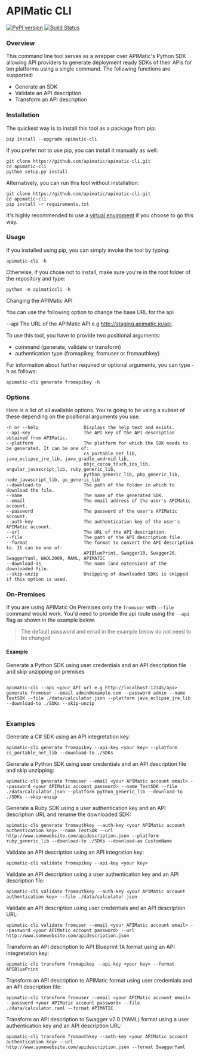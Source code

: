 # APIMatic CLI

[![PyPI version](https://badge.fury.io/py/apimatic-cli.svg)](https://badge.fury.io/py/apimatic-cli)
[![Build Status](https://travis-ci.org/apimatic/apimatic-cli.svg?branch=master)](https://travis-ci.org/apimatic/apimatic-cli)

### Overview

This command line tool serves as a wrapper over APIMatic's Python SDK allowing API providers to generate deployment ready SDKs of their APIs for ten platforms using a single command. The following functions are supported:

* Generate an SDK
* Validate an API description
* Transform an API description


### Installation

The quickest way is to install this tool as a package from pip:
```
pip install --upgrade apimatic-cli
```

If you prefer not to use pip, you can install it manually as well:

```
git clone https://github.com/apimatic/apimatic-cli.git
cd apimatic-cli
python setup.py install
```

Alternatively, you can run this tool without installation:

```
git clone https://github.com/apimatic/apimatic-cli.git
cd apimatic-cli
pip install -r requirements.txt
```

It's highly recommended to use a [virtual enviroment](http://docs.python-guide.org/en/latest/dev/virtualenvs/) if you choose to go this way.


### Usage

If you installed using pip, you can simply invoke the tool by typing:

```
apimatic-cli -h
```

Otherwise, if you chose not to install, make sure you're in the root folder of the repository and type:

```
python -m apimaticcli -h
```

Changing the APIMatic API

You can use the following option to change the base URL for the api

--api 					     The URL of the APIMatic API e.g http://staging.apimatic.io/api.

To use this tool, you have to provide two positional arguments:

* command (generate, validate or transform)
* authentication type (fromapikey, fromuser or fromauthkey)

For information about further required or optional arguments, you can type -h as follows:

```
apimatic-cli generate fromapikey -h
```

### Options

Here is a list of all available options. You're going to be using a subset of these depending on the positional arguments you use.
```
-h or --help                 Displays the help text and exists.
--api-key                    The API key of the API description obtained from APIMatic.
--platform                   The platform for which the SDK needs to be generated. It can be one of:
                             cs_portable_net_lib, java_eclipse_jre_lib, java_gradle_android_lib,
                             objc_cocoa_touch_ios_lib, angular_javascript_lib, ruby_generic_lib,
                             python_generic_lib, php_generic_lib, node_javascript_lib, go_generic_lib
--download-to                The path of the folder in which to download the file.
--name                       The name of the generated SDK.
--email                      The email address of the user's APIMatic account.
--password                   The password of the user's APIMatic account.
--auth-key                   The authentication key of the user's APIMatic account.
--url                        The URL of the API description.
--file                       The path of the API description file.
--format                     The format to convert the API description to. It can be one of:
                             APIBluePrint, Swagger10, Swagger20, SwaggerYaml, WADL2009, RAML, APIMATIC
--download-as                The name (and extension) of the downloaded file.
--skip-unzip                 Unzipping of downloaded SDKs is skipped if this option is used.
```

### On-Premises

If you are using APIMatic On Premises only the `fromuser` with `--file` command would work. You'd need to provide the api route using the `--api` flag as shown in the example below.

> The default password and email in the example below do not need to be changed

#### Example 

Generate a Python SDK using user credentials and an API description file and skip unzipping on premises

```

apimatic-cli --api <your API url e.g http://localhost:12345/api> generate fromuser --email admin@example.com --password admin --name TestSDK --file ./data/calculator.json --platform java_eclipse_jre_lib --download-to ./SDKs --skip-unzip


```

### Examples

Generate a C# SDK using an API integretation key:

```
apimatic-cli generate fromapikey --api-key <your key> --platform cs_portable_net_lib --download-to ./SDKs
```

Generate a Python SDK using user credentials and an API description file and skip unzipping:

```
apimatic-cli generate fromuser --email <your APIMatic account email> --password <your APIMatic account password> --name TestSDK --file ./data/calculator.json --platform python_generic_lib --download-to ./SDKs --skip-unzip
```

Generate a Ruby SDK using a user authentication key and an API description URL and rename the downloaded SDK:

```
apimatic-cli generate fromauthkey --auth-key <your APIMatic account authentication key> --name TestSDK --url http://www.somewebsite.com/apidescription.json --platform ruby_generic_lib --download-to ./SDKs --download-as CustomName
```

Validate an API description using an API integration key:

```
apimatic-cli validate fromapikey --api-key <your key>
```

Validate an API description using a user authentication key and an API description file:

```
apimatic-cli validate fromauthkey --auth-key <your APIMatic account authentication key> --file ./data/calculator.json
```

Validate an API description using user credentials and an API description URL:

```
apimatic-cli validate fromuser --email <your APIMatic account email> --password <your APIMatic account password> --url http://www.somewebsite.com/apidescription.json
```

Transform an API description to API Blueprint 1A format using an API integretation key:
```
apimatic-cli transform fromapikey --api-key <your key> --format APIBluePrint
```

Transform an API description to APIMatic format using user credentials and an API description file:
```
apimatic-cli transform fromuser --email <your APIMatic account email> --password <your APIMatic account password> --file ./data/calculator.raml --format APIMATIC
```

Transform an API description to Swagger v2.0 (YAML) format using a user authentication key and an API description URL:
```
apimatic-cli transform fromauthkey --auth-key <your APIMatic account authentication key> --url http://www.somewebsite.com/apidescription.json --format SwaggerYaml
```
